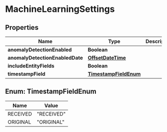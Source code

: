 
# MachineLearningSettings

## Properties
Name | Type | Description | Notes
------------ | ------------- | ------------- | -------------
**anomalyDetectionEnabled** | **Boolean** |  |  [optional]
**anomalyDetectionEnabledDate** | [**OffsetDateTime**](OffsetDateTime.md) |  |  [optional]
**includeEntityFields** | **Boolean** |  |  [optional]
**timestampField** | [**TimestampFieldEnum**](#TimestampFieldEnum) |  |  [optional]


<a name="TimestampFieldEnum"></a>
## Enum: TimestampFieldEnum
Name | Value
---- | -----
RECEIVED | &quot;RECEIVED&quot;
ORIGINAL | &quot;ORIGINAL&quot;



